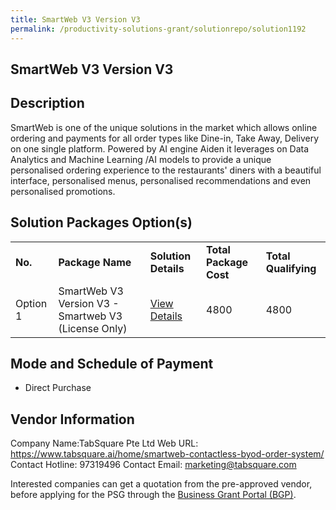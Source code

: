```yaml
---
title: SmartWeb V3 Version V3
permalink: /productivity-solutions-grant/solutionrepo/solution1192
---
```


## SmartWeb V3 Version V3

## Description

SmartWeb is one of the unique solutions in the market which allows online ordering and payments for all order types like Dine-in, Take Away, Delivery on one single platform. Powered by AI engine Aiden it leverages on Data Analytics and Machine Learning /AI models to provide a unique personalised ordering experience to the restaurants' diners with a beautiful interface, personalised menus, personalised recommendations and even personalised promotions.

## Solution Packages Option(s)

<table>
<tr>
<td><b>No.</b></td>
<td><b>Package Name</b></td>
<td><b>Solution Details</b></td>
<td><b>Total Package Cost</b></td>
<td><b>Total Qualifying</b></td>
</tr>
<tr>
<td>Option 1</td>
<td>SmartWeb V3 Version V3 - Smartweb V3 (License Only)</td>
<td><a href='https://www.gobusiness.gov.sg/images/psg/Desensitised_Tabsquare_20200515_Annex_3_Part_1.pdf'>View Details</a></td>
<td>4800</td>
<td>4800</td>
</tr>
</table>

## Mode and Schedule of Payment

 - Direct Purchase

## Vendor Information

 Company Name:TabSquare Pte Ltd 
Web URL: https://www.tabsquare.ai/home/smartweb-contactless-byod-order-system/ 
Contact Hotline: 97319496 
Contact Email: marketing@tabsquare.com 


Interested companies can get a quotation from the pre-approved vendor, before applying for the PSG through the <a href='https://www.businessgrants.gov.sg/'>Business Grant Portal (BGP)</a>.

<script src="/jquery/resize-tables.js"></script>
